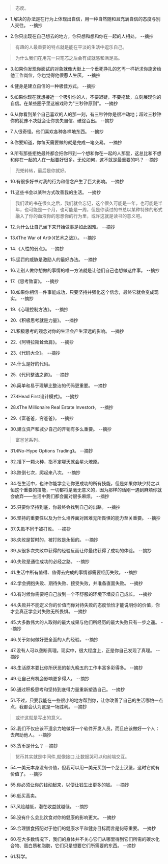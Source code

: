 >态度。

- 1.解决的办法是在行为上体现出自信，用一种自然随和且充满自信的态度与别人交往。 --摘抄

- 2.你只出现在自己想去的地方，你只想和想和你在一起的人相处。 --摘抄

>有趣的人最重要的特点就是能在平淡的生活中逗乐自己。

>为什么我们在用完一只笔芯之后会有成就感和满足高。

- 3.如果你发现你面试的对象就像大街上一个垂死挣扎的乞丐一样祈求你施舍给他工作岗位，你也觉得他很惹人生厌。 --摘抄

- 4.健身是建立自信的一种极佳方式。 --摘抄

- 5.如果你现在就想接近一个吸引你的人，不要迟疑，不要拖延，立刻展现你的自信。在某些圈子里这被戏称为"三秒钟原则"。 --摘抄

- 6.从你看到某个自己喜欢的人的那一刻，有三秒钟你是很冲动地；超过三秒钟你的犹豫不决就会让你丧失自信、破绽百出。 --摘抄

- 7.人很奇怪。他们喜欢各种各样地东西。 --摘抄

- 8.你要知道，你每天需要做的就是完成一笔交易。 --摘抄

- 9.所有那些拒绝最终都会把你带到一个想和你在一起的人那里，这总比和不想和你在一起的人在一起要好很多。无论如何，这不就是最重要的吗？ --摘抄

>兜兜转转，最后是你就好。

- 10.有很多好书对我的行为和信念产生了巨大影响。 --摘抄

- 11.这些书会以某种方式改善我的生活。 --摘抄

>我们读的书在很久之后，我们就会忘记，这个很久可能是一年，也可能是半年，也可能是一个月，也可能是一周，但是你读过的书总以某种特殊的形式融入了你的血液你的思想你的行为里，或许这就是读书的意义吧。

- 12.为什么让自己坐下来开始做事是如此困难。 --摘抄

- 13.《The War of Art》（《艺术之战》）。 --摘抄

- 14.《人性的弱点》。 --摘抄

- 15.惩罚的威胁是激励人的最好办法。 --摘抄

- 16.让别人做你想做的事情的唯一方法就是让他们自己也想做这件事。 --摘抄

- 17.《思考致富》。 --摘抄

- 18.如果你相信一件事能成功，只要坚持并强化这个信念，最终它就会变成现实。 --摘抄

- 19.《心理控制方法》。 --摘抄

- 20.《积极思考就是力量》。 --摘抄

- 21.积极思考的观念对你的生活会产生深远的影响。 --摘抄

- 22.《阿特拉斯耸耸肩》。 --摘抄

- 23.《代码大全》。 --摘抄

- 24.什么是好的代码。

- 25.《代码整洁之道》。 --摘抄

- 26.简单和易于理解比整洁的代码更重要。 --摘抄

- 27.《Head First设计模式》。 --摘抄

- 28.《The Millionaire Real Estate Investor》。 --摘抄

- 29.《富爸爸，穷爸爸》。 --摘抄

- 30.建立资产和减少自己的开销有多么重要。 --摘抄

>富爸爸系列。

- 31.《No-Hype Options Trading》。 --摘抄

- 32.播下一颗火种，指不定哪天就会星火燎原。

- 33.跌倒七次，爬起来八次。 --摘抄

- 34.在生活中，也许你能学会让你更成功的所有技能，但是如果你缺少持之以恒这个重要的技能，一切都将是毫无意义的，因为那样的话刚一遇到麻烦你就会放弃——生活中我们都会面对很多麻烦。 --摘抄

- 35.只要你坚持到底，你最终会找到自己的出路。 --摘抄

- 36.坚持的重要性以及为什么培养面对困难无所畏惧的能力至关重要。 --摘抄

- 37.失败不同于被打败。 --摘抄

- 38.失败是暂时的，被打败是永恒的。 --摘抄

- 39.从很多次失败中获得的经验反而让你最终获得了成功的体验。 --摘抄

- 40.失败是通往成功的必经之路。 --摘抄

- 41.生活中所有值得、值得去完成的事情都需要经历失败。 --摘抄

- 42.学会拥抱失败、期待失败、接受失败，并准备直面失败。 --摘抄

- 43.有时候你需要吧自己放到一个不舒服的环境下墙皮自己成长。 --摘抄

- 44.失败并不能定义你的价值而你对待失败的态度恰恰才能说明你的价值，你才会真正学会对失败无所畏惧。 --摘抄

- 45.大多数伟大的人取得的最大成果与他们所经历的最大失败只有一步之遥。 --摘抄
 
- 46.关于如何做好更全面的人的经验。 --摘抄

- 47.没有人可以垄断真理。现实中，很大程度上，正是你自己发现了真理。 --摘抄

- 48.生活原本要比你所厌恶的朝九晚五的工作丰富多彩得多。 --摘抄

- 49.让自己有机会影响更多得人。 --摘抄

- 50.通过积极思考和坚持到底得力量重新塑造自己。 --摘抄

- 51.不过，只要我能在一些很小的地方帮到你，让你改善了自己的生活哪怕一点点，我都会认为这是一场胜利。 --摘抄

>或许这就是写出的意义。

- 52.我们不仅应该不遗余力地做好一个软件开发人员，而且应该做好一个人：去帮助他人。 --摘抄

- 53.货币是什么？ --摘抄

>货币其实就是中间件,就像接口,让数据哭可以和前端交互。

- 54.一美元本身没有价值，但我可以用一美元买到一个芝士汉堡，这时它就有价值了。 --摘抄

- 55.你必须让你的钱动起来，以便让钱生出更多的钱。 --摘抄

- 56.低买高卖。

- 57.风险越低，潜在收益就越低。 --摘抄

- 58.没有什么会比饮食对你的健康的影响更大。 --摘抄

- 59.合理膳食搭配对于他们的健康水平和健身目标而言是何等重要。 --摘抄

- 60.在大多数情况下，我们的身体并不关心它们从哪里得到它们所需的碳水化合物、蛋白质和脂肪，它们只是想要它们所需要的东西。 --摘抄

- 61.科学。
